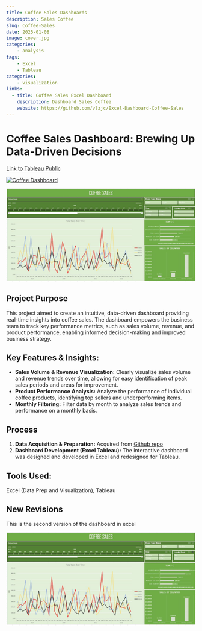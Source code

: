 ```yaml
---
title: Coffee Sales Dashboards
description: Sales Coffee
slug: Coffee-Sales
date: 2025-01-08
image: cover.jpg
categories:
    - analysis
tags: 
    - Excel
    - Tableau
categories:
    - visualization
links:
  - title: Coffee Sales Excel Dashboard
    description: Dashboard Sales Coffee
    website: https://github.com/vlzjc/Excel-Dashboard-Coffee-Sales
---
```




# Coffee Sales Dashboard: Brewing Up Data-Driven Decisions

[Link to Tableau Public](https://public.tableau.com/views/CoffeeSalesDashboard_17371661515870/CoffeeDashboard?:language=en-US&publish=yes&:sid=&:redirect=auth&:display_count=n&:origin=viz_share_link)

<div class='tableauPlaceholder' id='viz1737179273680' style='position: relative'>
    <noscript>
        <a href='#'>
    <img alt='Coffee Dashboard ' src='https:&#47;&#47;public.tableau.com&#47;static&#47;images&#47;GS&#47;GSH7C4Z74&#47;1_rss.png' style='border: none' /></a>
    </noscript>
    <object class='tableauViz'  style='display:none;'><param name='host_url' value='https%3A%2F%2Fpublic.tableau.com%2F' />
        <param name='embed_code_version' value='3' /> <param name='path' value='shared&#47;GSH7C4Z74' />
        <param name='toolbar' value='yes' />
        <param name='static_image' value='https:&#47;&#47;public.tableau.com&#47;static&#47;images&#47;GS&#47;GSH7C4Z74&#47;1.png' />
        <param name='animate_transition' value='yes' /><param name='display_static_image' value='yes' />
        <param name='display_spinner' value='yes' /><param name='display_overlay' value='yes' />
        <param name='display_count' value='yes' />
        <param name='language' value='en-US' />
    </object>
</div>
<script type='text/javascript'>
  var divElement = document.getElementById('viz1737179273680');
  var vizElement = divElement.getElementsByTagName('object')[0];
    vizElement.style.width= '100vh';
    vizElement.style.height='435px';
  var scriptElement = document.createElement('script');
  scriptElement.src = 'https://public.tableau.com/javascripts/api/viz_v1.js';
  vizElement.parentNode.insertBefore(scriptElement, vizElement);
</script>

![](22.jpg)

## Project Purpose

This project aimed to create an intuitive, data-driven dashboard providing real-time insights into coffee sales. The dashboard empowers the business team to track key performance metrics, such as sales volume, revenue, and product performance, enabling informed decision-making and improved business strategy.

## Key Features & Insights:

*   **Sales Volume & Revenue Visualization:**  Clearly visualize sales volume and revenue trends over time, allowing for easy identification of peak sales periods and areas for improvement.
*   **Product Performance Analysis:**  Analyze the performance of individual coffee products, identifying top sellers and underperforming items.
*   **Monthly Filtering:**  Filter data by month to analyze sales trends and performance on a monthly basis.

## Process

1.  **Data Acquisition & Preparation:** Acquired from [Github repo](https://github.com/harshitgahlaut/Coffee_Sales_Dashboard_Excel/blob/main/coffeeOrdersData.xlsx)
2.  **Dashboard Development (Excel Tableau):** The interactive dashboard was designed and developed in Excel and redesigned for Tableau.

## Tools Used:

Excel (Data Prep and Visualization), Tableau


## New Revisions

This is the second version of the dashboard in excel

![](22.jpg)